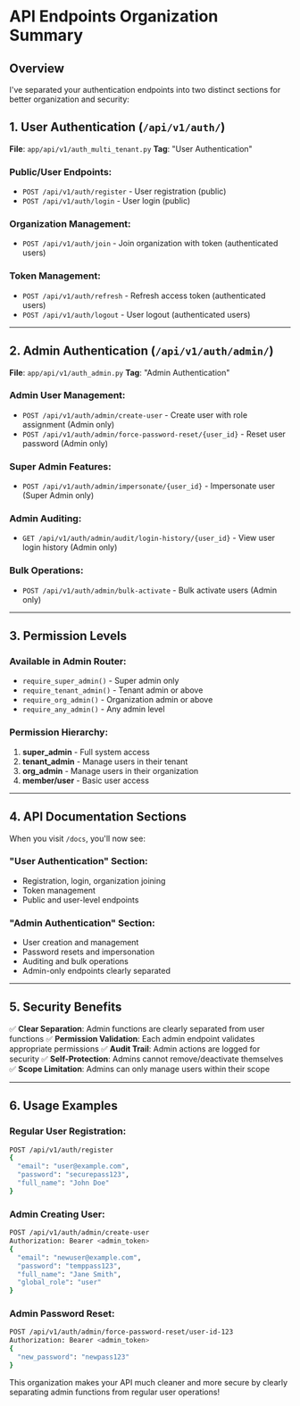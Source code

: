 # API Endpoints Organization Summary

## Overview
I've separated your authentication endpoints into two distinct sections for better organization and security:

## 1. **User Authentication** (`/api/v1/auth/`)
**File**: `app/api/v1/auth_multi_tenant.py`
**Tag**: "User Authentication"

### Public/User Endpoints:
- `POST /api/v1/auth/register` - User registration (public)
- `POST /api/v1/auth/login` - User login (public)

### Organization Management:
- `POST /api/v1/auth/join` - Join organization with token (authenticated users)

### Token Management:
- `POST /api/v1/auth/refresh` - Refresh access token (authenticated users)
- `POST /api/v1/auth/logout` - User logout (authenticated users)

---

## 2. **Admin Authentication** (`/api/v1/auth/admin/`)
**File**: `app/api/v1/auth_admin.py`
**Tag**: "Admin Authentication"

### Admin User Management:
- `POST /api/v1/auth/admin/create-user` - Create user with role assignment (Admin only)
- `POST /api/v1/auth/admin/force-password-reset/{user_id}` - Reset user password (Admin only)

### Super Admin Features:
- `POST /api/v1/auth/admin/impersonate/{user_id}` - Impersonate user (Super Admin only)

### Admin Auditing:
- `GET /api/v1/auth/admin/audit/login-history/{user_id}` - View user login history (Admin only)

### Bulk Operations:
- `POST /api/v1/auth/admin/bulk-activate` - Bulk activate users (Admin only)

---

## 3. **Permission Levels**

### Available in Admin Router:
- `require_super_admin()` - Super admin only
- `require_tenant_admin()` - Tenant admin or above  
- `require_org_admin()` - Organization admin or above
- `require_any_admin()` - Any admin level

### Permission Hierarchy:
1. **super_admin** - Full system access
2. **tenant_admin** - Manage users in their tenant
3. **org_admin** - Manage users in their organization  
4. **member/user** - Basic user access

---

## 4. **API Documentation Sections**

When you visit `/docs`, you'll now see:

### "User Authentication" Section:
- Registration, login, organization joining
- Token management
- Public and user-level endpoints

### "Admin Authentication" Section:  
- User creation and management
- Password resets and impersonation
- Auditing and bulk operations
- Admin-only endpoints clearly separated

---

## 5. **Security Benefits**

✅ **Clear Separation**: Admin functions are clearly separated from user functions
✅ **Permission Validation**: Each admin endpoint validates appropriate permissions
✅ **Audit Trail**: Admin actions are logged for security
✅ **Self-Protection**: Admins cannot remove/deactivate themselves
✅ **Scope Limitation**: Admins can only manage users within their scope

---

## 6. **Usage Examples**

### Regular User Registration:
```bash
POST /api/v1/auth/register
{
  "email": "user@example.com",
  "password": "securepass123",
  "full_name": "John Doe"
}
```

### Admin Creating User:
```bash
POST /api/v1/auth/admin/create-user
Authorization: Bearer <admin_token>
{
  "email": "newuser@example.com", 
  "password": "temppass123",
  "full_name": "Jane Smith",
  "global_role": "user"
}
```

### Admin Password Reset:
```bash
POST /api/v1/auth/admin/force-password-reset/user-id-123
Authorization: Bearer <admin_token>
{
  "new_password": "newpass123"
}
```

This organization makes your API much cleaner and more secure by clearly separating admin functions from regular user operations!
